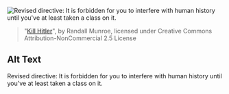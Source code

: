 ![Revised directive: It is forbidden for you to interfere with human history until you've at least taken a class on it.](https://imgs.xkcd.com/comics/kill_hitler.png)
> "[Kill Hitler](https://xkcd.com/1063/)", by Randall Munroe, licensed under Creative Commons Attribution-NonCommercial 2.5 License

## Alt Text
Revised directive: It is forbidden for you to interfere with human history until you've at least taken a class on it.
